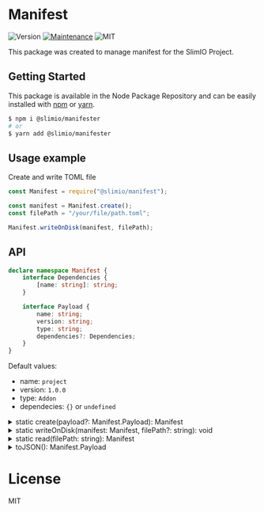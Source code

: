 # Manifest

![Version](https://img.shields.io/badge/dynamic/json.svg?url=https://raw.githubusercontent.com/SlimIO/Manifest/master/package.json?token=Aeue0OHXB6Ozx8agcA1fkbEC6bCdL6epks5cearKwA%3D%3D&query=$.version&label=Version)
[![Maintenance](https://img.shields.io/badge/Maintained%3F-yes-green.svg)](https://github.com/SlimIO/is/commit-activity)
![MIT](https://img.shields.io/github/license/mashape/apistatus.svg)


This package was created to manage manifest for the SlimIO Project.

## Getting Started

This package is available in the Node Package Repository and can be easily installed with [npm](https://docs.npmjs.com/getting-started/what-is-npm) or [yarn](https://yarnpkg.com).

```bash
$ npm i @slimio/manifester
# or
$ yarn add @slimio/manifester
```

## Usage example
Create and write TOML file

```js
const Manifest = require("@slimio/manifest");

const manifest = Manifest.create();
const filePath = "/your/file/path.toml";

Manifest.writeOnDisk(manifest, filePath);
```

## API

```ts
declare namespace Manifest {
    interface Dependencies {
        [name: string]: string;
    }

    interface Payload {
        name: string;
        version: string;
        type: string;
        dependencies?: Dependencies;
    }
}
```

Default values:
- name: `project`
- version: `1.0.0`
- type: `Addon`
- dependecies: `{}` or `undefined`

<details>
    <summary>static create(payload?: Manifest.Payload): Manifest</summary>

Create Manifest object with an object.

```js
const Manifest = require("@slimio/manifest");

const manifest = Manifest.create();
console.log(manifest.toJSON());
```

<br>
</details>

<details>
    <summary>static writeOnDisk(manifest: Manifest, filePath?: string): void</summary>

Write toml file if not exist.
```js
const Manifest = require("@slimio/manifest");

const manifest = Manifest.create();
const filePath = "/your/file/path.toml";

Manifest.writeOnDisk(manifest, filePath);
```
> Default path : `process.cwd/slimio.toml`

<br>
</details>

<details>
    <summary>static read(filePath: string): Manifest</summary>
    
Read toml file and return a specific Manifest object.
```js
const Manifest = require("@slimio/manifest");
const filePath = "/your/file/path.toml";

const manifest Manifest.read(filePath);
console.log(manifest.toJSON());
```

<br>
</details>

<details>
    <summary>toJSON(): Manifest.Payload</summary>
    
Return Manifest with private attributs as a JSON Object.
```js
const Manifest = require("@slimio/manifest");

const manifest = Manifest.create();
console.log(manifest.toJSON());
```

<br>
</details>

# License
MIT
